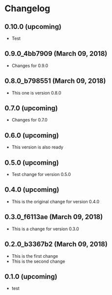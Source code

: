 # Changelog

## 0.10.0 (upcoming)

* Test

## 0.9.0_4bb7909 (March 09, 2018)

* Changes for 0.9.0

## 0.8.0_b798551 (March 09, 2018)

* This one is version 0.8.0

## 0.7.0 (upcoming)

* Changes for 0.7.0

## 0.6.0 (upcoming)

* This version is also ready

## 0.5.0 (upcoming)

* Test change for version 0.5.0

## 0.4.0 (upcoming)

* This is the original change for version 0.4.0

## 0.3.0_f6113ae (March 09, 2018)

* This is a change for version 0.3.0

## 0.2.0_b3367b2 (March 09, 2018)

* This is the first change
* This is the second change

## 0.1.0 (upcoming)

* test
